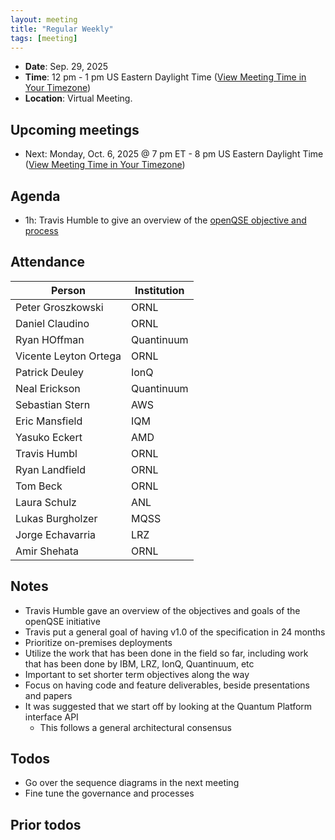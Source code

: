 ```yaml
---
layout: meeting
title: "Regular Weekly"
tags: [meeting]
---
```


 - **Date**: Sep. 29, 2025
 - **Time**: 12 pm - 1 pm US Eastern Daylight Time ([View Meeting Time in Your Timezone](https://time.is/1200_29_September_2025_in_ET))
 - **Location**: Virtual Meeting.


## **Upcoming meetings**
 - Next: Monday, Oct. 6, 2025 @ 7 pm ET - 8 pm US Eastern Daylight Time ([View Meeting Time in Your Timezone](https://time.is/1900_06_October_2025_in_ET))

## Agenda
 - 1h: Travis Humble to give an overview of the [openQSE objective and process](https://github.com/openQSE/openqse-admin/blob/main/docs/openQSECommunityStructure.pdf)


## Attendance

|Person                 | Institution           |
|-----------------------|-----------------------|
| Peter Groszkowski     | ORNL                  |
| Daniel Claudino       | ORNL                  |
| Ryan HOffman          | Quantinuum            |
| Vicente Leyton Ortega | ORNL                  |
| Patrick Deuley        | IonQ                  |
| Neal Erickson         | Quantinuum            |
| Sebastian Stern       | AWS                   |
| Eric Mansfield        | IQM                   |
| Yasuko Eckert         | AMD                   |
| Travis Humbl          | ORNL                  |
| Ryan Landfield        | ORNL                  |
| Tom Beck              | ORNL                  |
| Laura Schulz          | ANL                   |
| Lukas Burgholzer      | MQSS                  |
| Jorge Echavarria      | LRZ                   |
| Amir Shehata          | ORNL                  |

## Notes
- Travis Humble gave an overview of the objectives and goals of the openQSE initiative
- Travis put a general goal of having v1.0 of the specification in 24 months
- Prioritize on-premises deployments
- Utilize the work that has been done in the field so far, including work that has been done by IBM, LRZ, IonQ, Quantinuum, etc
- Important to set shorter term objectives along the way
- Focus on having code and feature deliverables, beside presentations and papers
- It was suggested that we start off by looking at the Quantum Platform interface API
   - This follows a general architectural consensus

## Todos
- Go over the sequence diagrams in the next meeting
- Fine tune the governance and processes

## Prior todos

